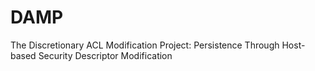 # DAMP
The Discretionary ACL Modification Project: Persistence Through Host-based Security Descriptor Modification
